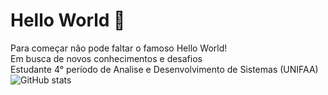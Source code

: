 ### <h1>Hello World 👋
  
  Para começar não pode faltar o famoso Hello World!
  <br>
  Em busca de novos conhecimentos e desafios
  <br>
  Estudante 4° período de Analise e Desenvolvimento de Sistemas (UNIFAA)
  ![GitHub stats](github-readme-stats.vercel.app/api?username=arturthomas&count_private=true)

<!--
**arturthomas/arturthomas** is a ✨ _special_ ✨ repository because its `README.md` (this file) appears on your GitHub profile.

Here are some ideas to get you started:

- 🔭 I’m currently working on ...
- 🌱 I’m currently learning ...
- 👯 I’m looking to collaborate on ...
- 🤔 I’m looking for help with ...
- 💬 Ask me about ...
- 📫 How to reach me: ...
- 😄 Pronouns: ...
- ⚡ Fun fact: ...
-->
